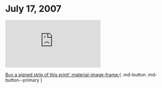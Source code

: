# July 17, 2007

![](https://www.achewood.com/comic.php?date=07172007)

[Buy a signed strip of this print! :material-image-frame:](https://achewood-holiday-pop-up.myshopify.com/products/strip#07172007){ .md-button .md-button--primary }

